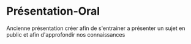 # Présentation-Oral
Ancienne présentation créer afin de s'entrainer a présenter un sujet en public et afin d'approfondir nos connaissances 
